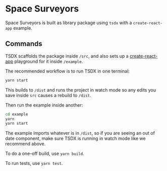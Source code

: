 # Space Surveyors

Space Surveyors is built as library package using `tsdx` with a `create-react-app` example.

## Commands

TSDX scaffolds the package inside `/src`, and also sets up a [create-react-app](https://create-react-app.dev/) playground for it inside `/example`.

The recommended workflow is to run TSDX in one terminal:

```bash
yarn start
```

This builds to `/dist` and runs the project in watch mode so any edits you save inside `src` causes a rebuild to `/dist`.

Then run the example inside another:

```bash
cd example
yarn
yarn start
```

The example imports whatever is in `/dist`, so if you are seeing an out of date component, make sure TSDX is running in watch mode like we recommend above.

To do a one-off build, use `yarn build`.

To run tests, use `yarn test`.
